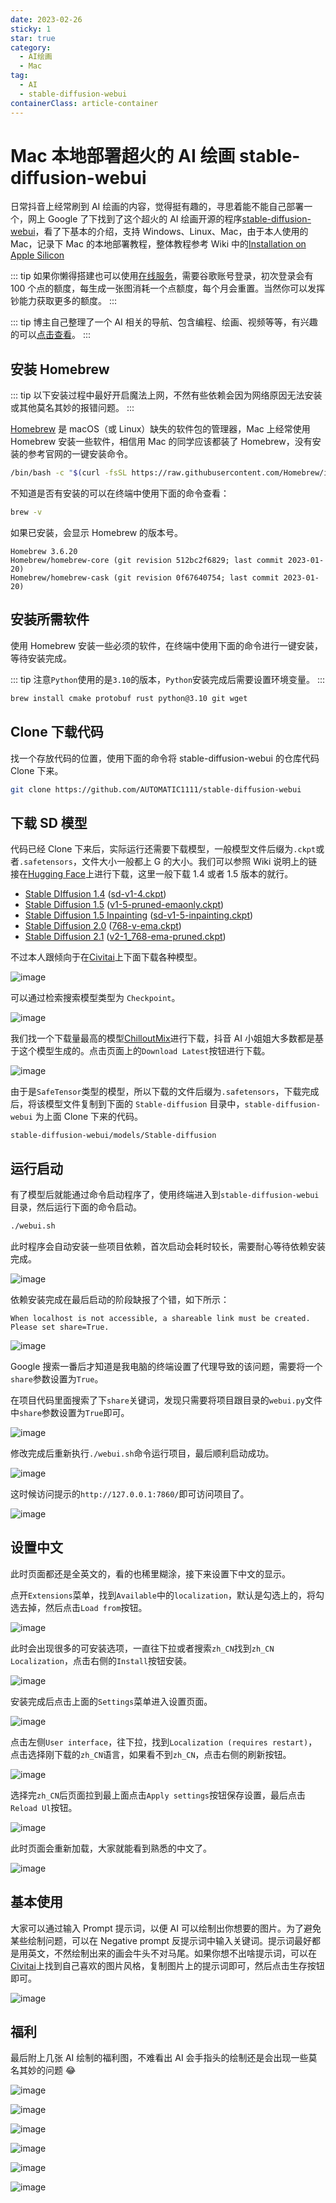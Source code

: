 ```yaml
---
date: 2023-02-26
sticky: 1
star: true
category:
  - AI绘画
  - Mac
tag:
  - AI
  - stable-diffusion-webui
containerClass: article-container
---
```


# Mac 本地部署超火的 AI 绘画 stable-diffusion-webui

日常抖音上经常刷到 AI 绘画的内容，觉得挺有趣的，寻思着能不能自己部署一个，网上 Google 了下找到了这个超火的 AI 绘画开源的程序[stable-diffusion-webui](https://github.com/AUTOMATIC1111/stable-diffusion-webui)，看了下基本的介绍，支持 Windows、Linux、Mac，由于本人使用的 Mac，记录下 Mac 的本地部署教程，整体教程参考 Wiki 中的[Installation on Apple Silicon](https://github.com/AUTOMATIC1111/stable-diffusion-webui/wiki/Installation-on-Apple-Silicon)

<!-- more -->

::: tip
如果你懒得搭建也可以使用[在线服务](https://getimg.ai/ref/4BPOzb5hx)，需要谷歌账号登录，初次登录会有 100 个点的额度，每生成一张图消耗一个点额度，每个月会重置。当然你可以发挥钞能力获取更多的额度。
:::

::: tip
博主自己整理了一个 AI 相关的导航、包含编程、绘画、视频等等，有兴趣的可以[点击查看](/nav/ai/hot.html)。
:::

## 安装 Homebrew

::: tip
以下安装过程中最好开启魔法上网，不然有些依赖会因为网络原因无法安装或其他莫名其妙的报错问题。
:::

[Homebrew](https://brew.sh/index_zh-cn) 是 macOS（或 Linux）缺失的软件包的管理器，Mac 上经常使用 Homebrew 安装一些软件，相信用 Mac 的同学应该都装了 Homebrew，没有安装的参考官网的一键安装命令。

```sh
/bin/bash -c "$(curl -fsSL https://raw.githubusercontent.com/Homebrew/install/HEAD/install.sh)"
```

不知道是否有安装的可以在终端中使用下面的命令查看：

```sh
brew -v
```

如果已安装，会显示 Homebrew 的版本号。

```
Homebrew 3.6.20
Homebrew/homebrew-core (git revision 512bc2f6829; last commit 2023-01-20)
Homebrew/homebrew-cask (git revision 0f67640754; last commit 2023-01-20)
```

## 安装所需软件

使用 Homebrew 安装一些必须的软件，在终端中使用下面的命令进行一键安装，等待安装完成。

::: tip
注意`Python`使用的是`3.10`的版本，`Python`安装完成后需要设置环境变量。
:::

```sh
brew install cmake protobuf rust python@3.10 git wget
```

## Clone 下载代码

找一个存放代码的位置，使用下面的命令将 stable-diffusion-webui 的仓库代码 Clone 下来。

```sh
git clone https://github.com/AUTOMATIC1111/stable-diffusion-webui
```

## 下载 SD 模型

代码已经 Clone 下来后，实际运行还需要下载模型，一般模型文件后缀为`.ckpt`或者`.safetensors`，文件大小一般都上 G 的大小。我们可以参照 Wiki 说明上的链接在[Hugging Face](https://huggingface.co/)上进行下载，这里一般下载 1.4 或者 1.5 版本的就行。

- [Stable DIffusion 1.4](https://huggingface.co/CompVis/stable-diffusion-v-1-4-original) ([sd-v1-4.ckpt](https://huggingface.co/CompVis/stable-diffusion-v-1-4-original/resolve/main/sd-v1-4.ckpt))
- [Stable Diffusion 1.5](https://huggingface.co/runwayml/stable-diffusion-v1-5) ([v1-5-pruned-emaonly.ckpt](https://huggingface.co/runwayml/stable-diffusion-v1-5/resolve/main/v1-5-pruned-emaonly.ckpt))
- [Stable Diffusion 1.5 Inpainting](https://huggingface.co/runwayml/stable-diffusion-inpainting) ([sd-v1-5-inpainting.ckpt](https://huggingface.co/runwayml/stable-diffusion-inpainting/resolve/main/sd-v1-5-inpainting.ckpt))
- [Stable Diffusion 2.0](https://huggingface.co/stabilityai/stable-diffusion-2) ([768-v-ema.ckpt](https://huggingface.co/stabilityai/stable-diffusion-2/resolve/main/768-v-ema.ckpt))
- [Stable Diffusion 2.1](https://huggingface.co/stabilityai/stable-diffusion-2-1) ([v2-1_768-ema-pruned.ckpt](https://huggingface.co/stabilityai/stable-diffusion-2-1/resolve/main/v2-1_768-ema-pruned.ckpt))

不过本人跟倾向于在[Civitai](https://civitai.com/)上下面下载各种模型。

![image](https://image.liubing.me/i/2023/02/26/63fb29c89a222.png)

可以通过检索搜索模型类型为 `Checkpoint`。

![image](https://image.liubing.me/i/2023/02/26/63fb2ae71c2e0.png)

我们找一个下载量最高的模型[ChilloutMix](https://civitai.com/models/6424/chilloutmix)进行下载，抖音 AI 小姐姐大多数都是基于这个模型生成的。点击页面上的`Download Latest`按钮进行下载。

![image](https://image.liubing.me/i/2023/02/26/63fb2b86d1154.png)

由于是`SafeTensor`类型的模型，所以下载的文件后缀为`.safetensors`，下载完成后，将该模型文件复制到下面的 `Stable-diffusion` 目录中，`stable-diffusion-webui` 为上面 Clone 下来的代码。

```
stable-diffusion-webui/models/Stable-diffusion
```

## 运行启动

有了模型后就能通过命令启动程序了，使用终端进入到`stable-diffusion-webui`目录，然后运行下面的命令启动。

```sh
./webui.sh
```

此时程序会自动安装一些项目依赖，首次启动会耗时较长，需要耐心等待依赖安装完成。

![image](https://image.liubing.me/i/2023/02/26/63fb2d15ca24b.png)

依赖安装完成在最后启动的阶段缺报了个错，如下所示：

```
When localhost is not accessible, a shareable link must be created. Please set share=True.
```

![image](https://image.liubing.me/i/2023/02/26/63fb2e13d2780.png)

Google 搜索一番后才知道是我电脑的终端设置了代理导致的该问题，需要将一个`share`参数设置为`True`。

在项目代码里面搜索了下`share`关键词，发现只需要将项目跟目录的`webui.py`文件中`share`参数设置为`True`即可。

![image](https://image.liubing.me/i/2023/02/26/63fb2eabd2cd0.png)

修改完成后重新执行`./webui.sh`命令运行项目，最后顺利启动成功。

![image](https://image.liubing.me/i/2023/02/26/63fb2f5670ecd.png)

这时候访问提示的`http://127.0.0.1:7860/`即可访问项目了。

![image](https://image.liubing.me/i/2023/02/26/63fb2fa0c736a.png)

## 设置中文

此时页面都还是全英文的，看的也稀里糊涂，接下来设置下中文的显示。

点开`Extensions`菜单，找到`Available`中的`localization`，默认是勾选上的，将勾选去掉，然后点击`Load from`按钮。

![image](https://image.liubing.me/i/2023/02/26/63fb306479afd.png)

此时会出现很多的可安装选项，一直往下拉或者搜索`zh_CN`找到`zh_CN Localization`，点击右侧的`Install`按钮安装。

![image](https://image.liubing.me/i/2023/02/26/63fb312d101eb.png)

安装完成后点击上面的`Settings`菜单进入设置页面。

![image](https://image.liubing.me/i/2023/02/26/63fb319871cb4.png)

点击左侧`User interface`，往下拉，找到`Localization (requires restart)`，点击选择刚下载的`zh_CN`语言，如果看不到`zh_CN`，点击右侧的刷新按钮。

![image](https://image.liubing.me/i/2023/02/26/63fb321b3be87.png)

选择完`zh_CN`后页面拉到最上面点击`Apply settings`按钮保存设置，最后点击`Reload Ul`按钮。

![image](https://image.liubing.me/i/2023/02/26/63fb32af949bf.png)

此时页面会重新加载，大家就能看到熟悉的中文了。

![image](https://image.liubing.me/i/2023/02/26/63fb32c6394ad.png)

## 基本使用

大家可以通过输入 Prompt 提示词，以便 AI 可以绘制出你想要的图片。为了避免某些绘制问题，可以在 Negative prompt 反提示词中输入关键词。提示词最好都是用英文，不然绘制出来的画会牛头不对马尾。如果你想不出啥提示词，可以在[Civitai](https://civitai.com/)上找到自己喜欢的图片风格，复制图片上的提示词即可，然后点击生存按钮即可。

![image](https://image.liubing.me/i/2023/02/26/63fb549130850.png)

## 福利

最后附上几张 AI 绘制的福利图，不难看出 AI 会手指头的绘制还是会出现一些莫名其妙的问题 😂

![image](https://image.liubing.me/i/2023/02/26/63fb51b64a5ac.jpeg)

![image](https://image.liubing.me/i/2023/02/26/63fb520e2295b.jpeg)

![image](https://image.liubing.me/i/2023/02/26/63fb521da99ac.jpeg)

![image](https://image.liubing.me/i/2023/02/26/63fb5230a8128.jpeg)

![image](https://image.liubing.me/i/2023/02/26/63fb5243d3674.jpeg)

![image](https://image.liubing.me/i/2023/02/26/63fb525234ae0.jpeg)
